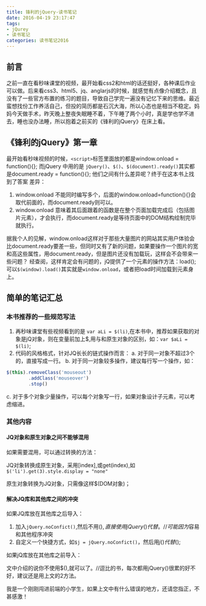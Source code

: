 ```yaml
---
title: 锋利的jQuery-读书笔记
date: 2016-04-19 23:17:47
tags:
- jQurey
- 读书笔记
categories: 读书笔记2016
---
```


## 前言

之前一直在看秒味课堂的视频，最开始看css2和html的话还挺好，各种课后作业可以做。后来看css3、html5、jq、anglarjs的时候，就感觉有点像介绍概念，且没有了一些官方布置的练习的题目，导致自己学完一遍没有记忆下来的思维。最近蛮想找份工作养活自己，但投的简历都是石沉大海，所以心态也是相当不稳定。妈妈今天做手术，昨天晚上整夜失眠睡不着，下午睡了两个小时，真是学也学不进去，睡也没办法睡，所以抱着之前买的《锋利的jQuery》在床上看。

<!-- more -->

## 《锋利的jQuery》第一章

最开始看秒味视频的时候，`<script>`标签里面放的都是window.onload = function(){};
而jQuery 中用的是 `jQuery()`、`$()`、`$(document).ready()`其实都是document.ready = function(){};
他们之间有什么差异呢？终于在这本书上找到了答案
差异：
1. window.onload 不能同时编写多个，后面的window.onload=function(){}会取代前面的，而document.ready则可以。
2. window.onload 意味着其后面跟着的函数是在整个页面加载完成后（包括图片元素），才会执行，而document.ready是等待页面中的DOM结构绘制完毕就执行。

据我个人的见解，window.onload这样对于那些大量图片的网站其实用户体验会比document.ready要差一些，但同时又有了新的问题，如果要操作一个图片的宽和高这些属性，用document.ready，但是图片还没有加载玩，这样会不会带来一些问题？
经查阅，这样肯定会有问题的，jQ提供了一个元素的操作方法：load();可以`$(window).load()`其实就是`window.onload`，或者把load时间加载到元素身上。

## 简单的笔记汇总

### 本书推荐的一些规范写法

1. 再秒味课堂有些视频看到的是 `var aLi = $(li)`,在本书中，推荐如果获取的对象是jQ对象，则在变量前加上$,用与和原生对象的区别，如：`var $aLi = $(li)`;
2. 代码的风格格式，针对JQ长长的链式操作而言：
a. 对于同一对象不超过3个的，直接写成一行。
b. 对于同一对象较多操作，建议每行写一个操作，如：
```javaScript
$(this).removeClass('mouseout')
		.addClass('mouseover')
		.stop()
```
c. 对于多个对象少量操作，可以每个对象写一行，如果对象设计子元素，可以考虑缩进。

### 其他内容

#### JQ对象和原生对象之间不能够混用

如果需要混用，可以通过转换的方法：

JQ对象转换成原生对象，采用[index],或get(index),如`$('li').get(3).style.display = "none"`

原生对象转换为JQ对象，只需像这样$(DOM对象)；

#### 解决JQ库和其他库之间的冲突

如果JQ库放在其他库之后导入：

1. 加入`jQuery.noConfict()`,然后不用$(),直接使用jQuery()代替。//可能因为$容易和其他程序冲突
2. 自定义一个快捷方式，如`$j = jQuery.noConfict()`，然后用$j()代替$();

如果jQ库放在其他库之前导入：

文中介绍的说你不使用$(),就可以了。//逗比的书，每次都用jQuery()很累的好不好，建议还是用上文的2方法。


我是一个刚刚闯进前端的小学生，如果上文中有什么错误的地方，还请您指正，不甚感激！

